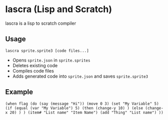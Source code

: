 # lascra (Lisp and Scratch)
lascra is a lisp to scratch compiler
## Usage
`lascra sprite.sprite3 [code files...]`
* Opens `sprite.json` in `sprite.sprites`
* Deletes existing code
* Compiles code files
* Adds generated code into `sprite.json` and saves `sprite.sprite3`
## Example
``
(when flag (do
    (say (message "Hi"))
    (move 0 3)
    (set "My Variable" 5)
    (if (equal (var "My Variable") 5)
        (then
            (change-y 10)
        )
        (else
            (change-x 20)
        )
    )
    (item# "List name" "Item Name")
    (add "Thing" "List name")
))
``
